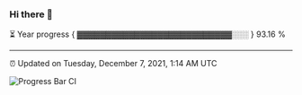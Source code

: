 ### Hi there 👋

⏳ Year progress { ▓▓▓▓▓▓▓▓▓▓▓▓▓▓▓▓▓▓▓▓▓▓▓▓▓▓▓░░░ } 93.16 %

---

⏰ Updated on Tuesday, December 7, 2021, 1:14 AM UTC

![Progress Bar CI](https://github.com/arthurbuhl/arthurbuhl/workflows/Progress%20Bar%20CI/badge.svg)
